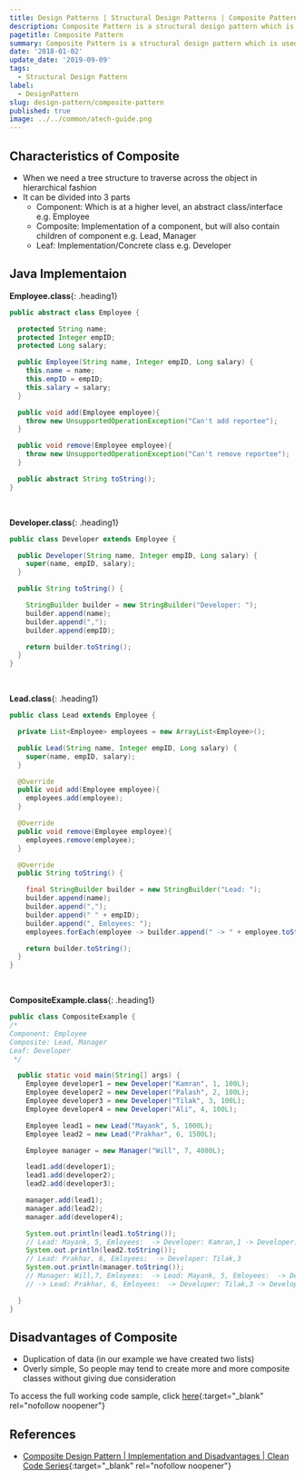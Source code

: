 ```yaml
---
title: Design Patterns | Structural Design Patterns | Composite Pattern
description: Composite Pattern is a structural design pattern which is used when we need a tree structure to traverse across the object in hierarchical fashion.
pagetitle: Composite Pattern
summary: Composite Pattern is a structural design pattern which is used when we need a tree structure to traverse across the object in hierarchical fashion.
date: '2018-01-02'
update_date: '2019-09-09'
tags:
  - Structural Design Pattern
label:
  - DesignPattern
slug: design-pattern/composite-pattern
published: true
image: ../../common/atech-guide.png
---
```


## Characteristics of Composite
- When we need a tree structure to traverse across the object in hierarchical fashion
- It can be divided into 3 parts
  - Component: Which is at a higher level, an abstract class/interface e.g. Employee
  - Composite: Implementation of a component, but will also contain children of component e.g. Lead, Manager
  - Leaf: Implementation/Concrete class e.g. Developer

## Java Implementaion

**Employee.class**{: .heading1}  

```java
public abstract class Employee {

  protected String name;
  protected Integer empID;
  protected Long salary;

  public Employee(String name, Integer empID, Long salary) {
    this.name = name;
    this.empID = empID;
    this.salary = salary;
  }

  public void add(Employee employee){
    throw new UnsupportedOperationException("Can't add reportee");
  }

  public void remove(Employee employee){
    throw new UnsupportedOperationException("Can't remove reportee");
  }

  public abstract String toString();
}

```

<br/>

**Developer.class**{: .heading1}  

```java
public class Developer extends Employee {

  public Developer(String name, Integer empID, Long salary) {
    super(name, empID, salary);
  }

  public String toString() {

    StringBuilder builder = new StringBuilder("Developer: ");
    builder.append(name);
    builder.append(",");
    builder.append(empID);

    return builder.toString();
  }
}

```

<br/>

**Lead.class**{: .heading1}  

```java
public class Lead extends Employee {

  private List<Employee> employees = new ArrayList<Employee>();

  public Lead(String name, Integer empID, Long salary) {
    super(name, empID, salary);
  }

  @Override
  public void add(Employee employee){
    employees.add(employee);
  }

  @Override
  public void remove(Employee employee){
    employees.remove(employee);
  }

  @Override
  public String toString() {

    final StringBuilder builder = new StringBuilder("Lead: ");
    builder.append(name);
    builder.append(",");
    builder.append(" " + empID);
    builder.append(", Emloyees: ");
    employees.forEach(employee -> builder.append(" -> " + employee.toString()));

    return builder.toString();
  }
}
```

<br/>

**CompositeExample.class**{: .heading1}  

```java
public class CompositeExample {
/*
Component: Employee
Composite: Lead, Manager
Leaf: Developer
 */

  public static void main(String[] args) {
    Employee developer1 = new Developer("Kamran", 1, 100L);
    Employee developer2 = new Developer("Palash", 2, 100L);
    Employee developer3 = new Developer("Tilak", 3, 100L);
    Employee developer4 = new Developer("Ali", 4, 100L);

    Employee lead1 = new Lead("Mayank", 5, 1000L);
    Employee lead2 = new Lead("Prakhar", 6, 1500L);

    Employee manager = new Manager("Will", 7, 4000L);

    lead1.add(developer1);
    lead1.add(developer2);
    lead2.add(developer3);

    manager.add(lead1);
    manager.add(lead2);
    manager.add(developer4);

    System.out.println(lead1.toString());
    // Lead: Mayank, 5, Emloyees:  -> Developer: Kamran,1 -> Developer: Palash,2
    System.out.println(lead2.toString());
    // Lead: Prakhar, 6, Emloyees:  -> Developer: Tilak,3
    System.out.println(manager.toString());
    // Manager: Will,7, Emloyees:  -> Lead: Mayank, 5, Emloyees:  -> Developer: Kamran,1 -> Developer: Palash,2
    // -> Lead: Prakhar, 6, Emloyees:  -> Developer: Tilak,3 -> Developer: Ali,4

  }
}
```

## Disadvantages of Composite
- Duplication of data (in our example we have created two lists)
- Overly simple, So people may tend to create more and more composite classes without giving due consideration

To access the full working code sample, click [here](https://github.com/kamranalinitb/designpattern-blog/tree/master/structural/src/main/java/composite "Composite"){:target="_blank" rel="nofollow noopener"}

## References
- [Composite Design Pattern | Implementation and Disadvantages | Clean Code Series](https://www.youtube.com/watch?v=3wmXiuZFReU){:target="_blank" rel="nofollow noopener"}
